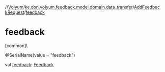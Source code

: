 //[Volyum](../../../index.md)/[ke.don.volyum.feedback.model.domain.data_transfer](../index.md)/[AddFeedbackRequest](index.md)/[feedback](feedback.md)

# feedback

[common]\

@SerialName(value = &quot;feedback&quot;)

val [feedback](feedback.md): [Feedback](../../ke.don.volyum.feedback.model.table/-feedback/index.md)